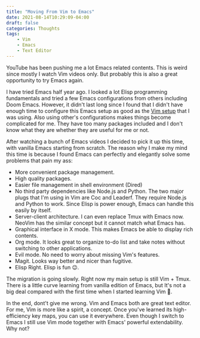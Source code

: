 ```yaml
---
title: "Moving From Vim to Emacs"
date: 2021-08-14T10:29:09-04:00
draft: false
categories: Thoughts
tags:
    - Vim
    - Emacs
    - Text Editor
---
```


YouTube has been pushing me a lot Emacs related contents. This is weird since mostly I watch Vim videos only. But probably this is also a great opportunity to try Emacs again.

I have tried Emacs half year ago. I looked a lot Elisp programming fundamentals and tried a few Emacs configurations from others including Doom Emacs. However, it didn't last long since I found that I didn't have enough time to configure this Emacs setup as good as the [Vim setup][my-vim-config] that I was using. Also using other's configurations makes things become complicated for me. They have too many packages included and I don't know what they are whether they are useful for me or not.

After watching a bunch of Emacs videos I decided to pick it up this time, with vanilla Emacs starting from scratch. The reason why I make my mind this time is because I found Emacs can perfectly and elegantly solve some problems that pain my ass:

- More convenient package management.
- High quality packages.
- Easier file management in shell environment (Dired)
- No third party dependencies like Node.js and Python. The two major plugs that I'm using in Vim are Coc and Leaderf. They require Node.js and Python to work. Since Elisp is power enough, Emacs can handle this easily by itself.
- Server-client architecture. I can even replace Tmux with Emacs now. NeoVim has the similar concept but it cannot match what Emacs has.
- Graphical interface in X mode. This makes Emacs be able to display rich contents.
- Org mode. It looks great to organize to-do list and take notes without switching to other applications.
- Evil mode. No need to worry about missing Vim's features.
- Magit. Looks way better and nicer than fugitive.
- Elisp Right. Elisp is fun 😉.

The migration is going slowly. Right now my main setup is still Vim + Tmux. There is a little curve learning from vanilla edition of Emacs, but It's not a big deal compared with the first time when I started learning Vim 🙂.

In the end, dont't give me wrong. Vim and Emacs both are great text editor. For me, Vim is more like a spirit, a concept. Once you've learned its high-efficiency key maps, you can use it everywhere. Even though I switch to Emacs I still use Vim mode together with Emacs' powerful extendability. Why not?  

[my-vim-config]: https://github.com/peromage/rice.vim
